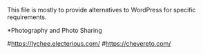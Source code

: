 This file is mostly to provide alternatives to WordPress for specific requirements.

*Photography and Photo Sharing

#https://lychee.electerious.com/
#https://chevereto.com/